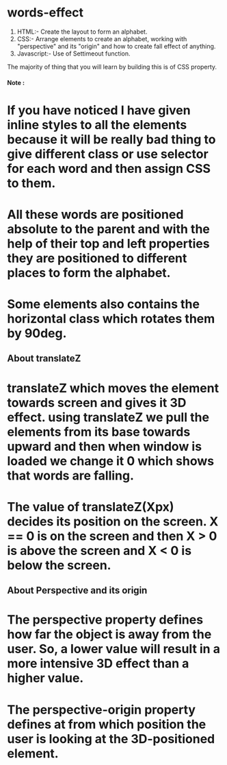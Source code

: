 # words-effect


1. HTML:- Create the layout to form an alphabet.
2. CSS:- Arrange elements to create an alphabet, working with "perspective" and its "origin" and how to create fall effect of anything.
3. Javascript:- Use of Settimeout function.
   
The majority of thing that you will learn by building this is of CSS property.


#### Note :
# If you have noticed I have given inline styles to all the elements because it will be really bad thing to give different class or use selector for each word and then assign CSS to them.
# All these words are positioned absolute to the parent and with the help of their top and left properties they are positioned to different places to form the alphabet.
# Some elements also contains the horizontal class which rotates them by 90deg.


## About translateZ
# translateZ which moves the element towards screen and gives it 3D effect. using translateZ we pull the elements from its base towards upward and then when window is loaded we change it 0 which shows that words are falling.
# The value of translateZ(Xpx) decides its position on the screen. X == 0 is on the screen and then X > 0 is above the screen and X < 0 is below the screen.

## About Perspective and its origin
# The perspective property defines how far the object is away from the user. So, a lower value will result in a more intensive 3D effect than a higher value.
# The perspective-origin property defines at from which position the user is looking at the 3D-positioned element.
